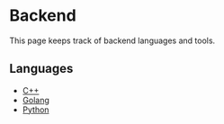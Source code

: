 # Backend

This page keeps track of backend languages and tools.

## Languages

- [C++](c++/c++.md)
- [Golang](golang/golang.md)
- [Python](python/python.md)
